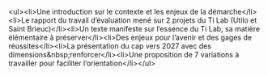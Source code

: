 &lt;ul&gt;&lt;li&gt;Une introduction sur le contexte et les enjeux de la démarche&lt;&#x2F;li&gt;&lt;li&gt;Le rapport du travail d’évaluation mené sur 2 projets du Ti Lab (Utilo et Saint Brieuc)&lt;&#x2F;li&gt;&lt;li&gt;Un texte manifeste sur l’essence du Ti Lab, sa matière élémentaire à préserver&lt;&#x2F;li&gt;&lt;li&gt;Des enjeux pour l’avenir et des gages de réussites&lt;&#x2F;li&gt;&lt;li&gt;La présentation du cap vers 2027 avec des dimensions&amp;nbsp;renforcer&lt;&#x2F;li&gt;&lt;li&gt;Une proposition de 7 variations à travailler pour faciliter l’orientation&lt;&#x2F;li&gt;&lt;&#x2F;ul&gt;